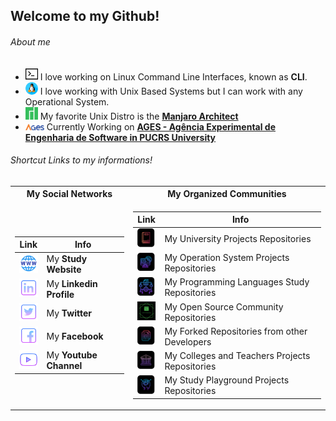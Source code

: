 ## Welcome to my Github!

###### About me

* <img src="https://github.com/F4NT0/F4NT0/blob/master/images/icons/terminal.png" width="20"> I love working on Linux Command Line Interfaces, known as **CLI**.
* <img src="https://github.com/F4NT0/F4NT0/blob/master/images/icons/linux.png" width="20"> I love working with Unix Based Systems but I can work with any Operational System.
* <img src="https://github.com/F4NT0/F4NT0/blob/master/images/icons/manjaro.png" width="20"> My favorite Unix Distro is the [**Manjaro Architect**](https://manjaro.org/)
* <img src="https://github.com/F4NT0/F4NT0/blob/master/images/icons/logo-ages_color.png" width="30"> Currently Working on [**AGES - Agência Experimental de Engenharia de Software in PUCRS University**](http://www.ages.pucrs.br/)

###### Shortcut Links to my informations!

<table>
<tr><th> My Social Networks</th><th> My Organized Communities</th>
<tr><td>

Link | Info
|---|---|
[<img src="https://github.com/F4NT0/F4NT0/blob/master/images/icons/meu-site.png" width="30">](https://f4nt0.github.io/PR0GR4M1NG/) |My **Study Website**
[<img src="https://github.com/F4NT0/F4NT0/blob/master/images/icons/linkedin.png" width="30">](https://www.linkedin.com/in/gabriel-fanto-stundner-b19723164/) | My **Linkedin Profile**
[<img src="https://github.com/F4NT0/F4NT0/blob/master/images/icons/twitter.png" width="30">](https://twitter.com/GABRIELFANTO) | My **Twitter**
[<img src="https://github.com/F4NT0/F4NT0/blob/master/images/icons/facebook.png" width="30">](https://www.facebook.com/gabrielfanto) | My **Facebook**
[<img src="https://github.com/F4NT0/F4NT0/blob/master/images/icons/youtube.png" width="30">](https://www.youtube.com/channel/UC0OLmUgRYTryGlpd4wCqkAA?view_as=subscriber) | My **Youtube Channel**

</td><td>

Link | Info
|---|---|
[<img src="https://github.com/F4NT0/F4NT0/blob/master/images/comunities/trabalhos-facul.png" width="30">](https://github.com/trabalhos-da-faculdade)| My University Projects Repositories
[<img src="https://github.com/F4NT0/F4NT0/blob/master/images/comunities/os.png" width="30">](https://github.com/OSOSP)| My Operation System Projects Repositories
[<img src="https://github.com/F4NT0/F4NT0/blob/master/images/comunities/linguagens.png" width="30">](https://github.com/fantolanguages)| My Programming Languages Study Repositories
[<img src="https://github.com/F4NT0/F4NT0/blob/master/images/comunities/fanto-technology.png" width="30">](https://github.com/f-4-n-t-0-technology)| My Open Source Community Repositories
[<img src="https://github.com/F4NT0/F4NT0/blob/master/images/comunities/repo-fork.png" width="30">](https://github.com/fanto-forked-repos)| My Forked Repositories from other Developers
[<img src="https://github.com/F4NT0/F4NT0/blob/master/images/comunities/codigo-alunos.png" width="30">](https://github.com/estudosdofantinho)| My Colleges and Teachers Projects Repositories
[<img src="https://github.com/F4NT0/F4NT0/blob/master/images/comunities/playground.png" width="30">](https://github.com/testefantinho)| My Study Playground Projects Repositories

